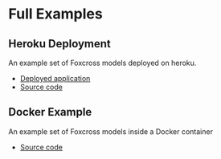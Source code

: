 # Full Examples

## Heroku Deployment

An example set of Foxcross models deployed on heroku.

* [Deployed application](https://foxcross-example.herokuapp.com/)
* [Source code](https://github.com/laactech/foxcross-heroku-example)

## Docker Example

An example set of Foxcross models inside a Docker container

* [Source code](https://github.com/laactech/foxcross-docker-example)

